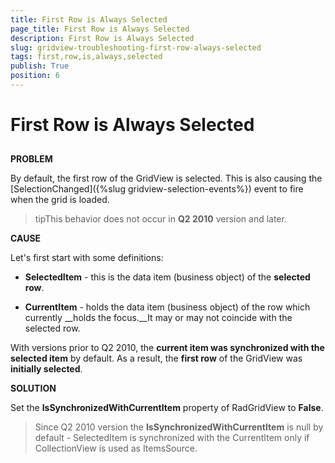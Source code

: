 ```yaml
---
title: First Row is Always Selected
page_title: First Row is Always Selected
description: First Row is Always Selected
slug: gridview-troubleshooting-first-row-always-selected
tags: first,row,is,always,selected
publish: True
position: 6
---
```


# First Row is Always Selected



## 

__PROBLEM__

By default, the first row of the GridView is selected. This is also causing the [SelectionChanged]({%slug gridview-selection-events%}) event to fire when the grid is loaded. 

>tipThis behavior does not occur in __Q2 2010__ version and later. 



__CAUSE__

Let's first start with some definitions:

* __SelectedItem__ - this is the data item (business object) of the __selected row__. 

* __CurrentItem__ - holds the data item (business object) of the row which currently __holds the focus.__It may or may not coincide with the selected row.

With versions prior to Q2 2010, the __current item was synchronized with the selected item__ by default. As a result, the __first row__ of the GridView was __initially selected__.



__SOLUTION__

Set the __IsSynchronizedWithCurrentItem__ property of RadGridView to __False__.



>Since Q2 2010 version the __IsSynchronizedWithCurrentItem__ is null by default - SelectedItem is synchronized with the CurrentItem only if CollectionView is used as ItemsSource. 
